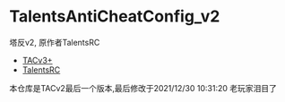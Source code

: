 # TalentsAntiCheatConfig_v2
塔反v2, 原作者TalentsRC

- [TACv3+](https://github.com/TalentsRC/Talents-AntiCheat-Config)
- [TalentsRC](https://github.com/TalentsRC)

本仓库是TACv2最后一个版本,最后修改于2021/12/30 10:31:20
老玩家泪目了
